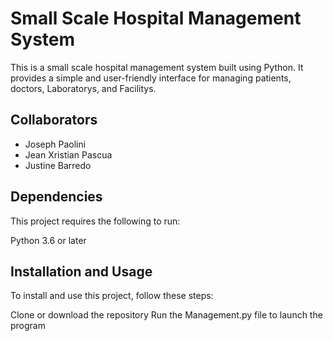 
# Small Scale Hospital Management System 


This is a small scale hospital management system built using Python. It provides a simple and user-friendly interface for managing patients, doctors, Laboratorys, and Facilitys. 

## Collaborators

- Joseph Paolini
- Jean Xristian Pascua
- Justine Barredo


## Dependencies
This project requires the following to run:

Python 3.6 or later


## Installation and Usage
To install and use this project, follow these steps:

Clone or download the repository
Run the Management.py file to launch the program
